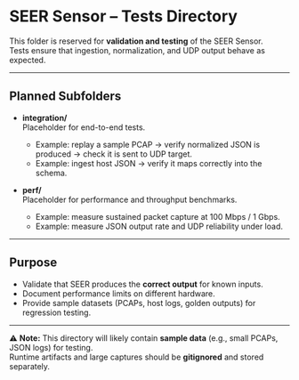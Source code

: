 # SEER Sensor – Tests Directory

This folder is reserved for **validation and testing** of the SEER Sensor.  
Tests ensure that ingestion, normalization, and UDP output behave as expected.

---

## Planned Subfolders

- **integration/**  
  Placeholder for end-to-end tests.  
  - Example: replay a sample PCAP → verify normalized JSON is produced → check it is sent to UDP target.  
  - Example: ingest host JSON → verify it maps correctly into the schema.

- **perf/**  
  Placeholder for performance and throughput benchmarks.  
  - Example: measure sustained packet capture at 100 Mbps / 1 Gbps.  
  - Example: measure JSON output rate and UDP reliability under load.

---

## Purpose

- Validate that SEER produces the **correct output** for known inputs.  
- Document performance limits on different hardware.  
- Provide sample datasets (PCAPs, host logs, golden outputs) for regression testing.  

---

⚠️ **Note:** This directory will likely contain **sample data** (e.g., small PCAPs, JSON logs) for testing.  
Runtime artifacts and large captures should be **gitignored** and stored separately.
